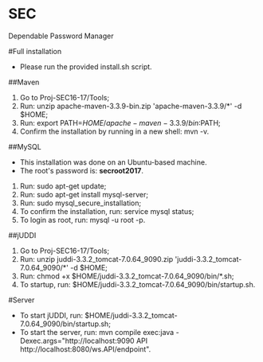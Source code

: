 # SEC
Dependable Password Manager

#Full installation
* Please run the provided install.sh script.

##Maven
1. Go to Proj-SEC16-17/Tools;
2. Run: unzip apache-maven-3.3.9-bin.zip 'apache-maven-3.3.9/*' -d $HOME;
3. Run: export PATH=$HOME/apache-maven-3.3.9/bin:$PATH;
4. Confirm the installation by running in a new shell: mvn -v.

##MySQL
* This installation was done on an Ubuntu-based machine.
* The root's password is: **secroot2017**.

1. Run: sudo apt-get update;
2. Run: sudo apt-get install mysql-server;
3. Run: sudo mysql_secure_installation;
4. To confirm the installation, run: service mysql status;
5. To login as root, run: mysql -u root -p.

##jUDDI
1. Go to Proj-SEC16-17/Tools;
2. Run: unzip juddi-3.3.2_tomcat-7.0.64_9090.zip 'juddi-3.3.2_tomcat-7.0.64_9090/*' -d $HOME;
3. Run: chmod +x $HOME/juddi-3.3.2_tomcat-7.0.64_9090/bin/*.sh;
4. To startup, run: $HOME/juddi-3.3.2_tomcat-7.0.64_9090/bin/startup.sh.

#Server
* To start jUDDI, run: $HOME/juddi-3.3.2_tomcat-7.0.64_9090/bin/startup.sh;
* To start the server, run: mvn compile exec:java -Dexec.args="http://localhost:9090 API http://localhost:8080/ws.API/endpoint".
